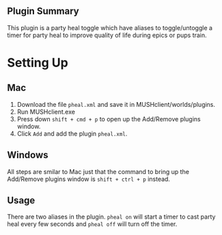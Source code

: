 ## Plugin Summary
This plugin is a party heal toggle which have aliases to toggle/untoggle a timer for party heal to improve quality of life during epics or pups train.

# Setting Up

## Mac
1. Download the file `pheal.xml` and save it in MUSHclient/worlds/plugins.
2. Run MUSHclient.exe
3. Press down `shift + cmd + p` to open up the Add/Remove plugins window. 
4. Click `Add` and add the plugin `pheal.xml`.

## Windows
All steps are smilar to Mac just that the command to bring up the Add/Remove plugins window is `shift + ctrl + p` instead.

## Usage
There are two aliases in the plugin. `pheal on` will start a timer to cast party heal every few seconds and `pheal off` will turn off the timer. 
